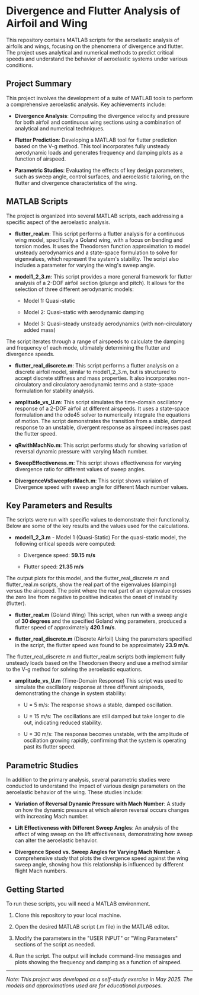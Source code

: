 # Divergence and Flutter Analysis of Airfoil and Wing
This repository contains MATLAB scripts for the aeroelastic analysis of airfoils and wings, focusing on the phenomena of divergence and flutter. The project uses analytical and numerical methods to predict critical speeds and understand the behavior of aeroelastic systems under various conditions.

## Project Summary
This project involves the development of a suite of MATLAB tools to perform a comprehensive aeroelastic analysis. Key achievements include:

- **Divergence Analysis**: Computing the divergence velocity and pressure for both airfoil and continuous wing sections using a combination of analytical and numerical techniques.

- **Flutter Prediction**: Developing a MATLAB tool for flutter prediction based on the V-g method. This tool incorporates fully unsteady aerodynamic loads and generates frequency and damping plots as a function of airspeed.

- **Parametric Studies**: Evaluating the effects of key design parameters, such as sweep angle, control surfaces, and aeroelastic tailoring, on the flutter and divergence characteristics of the wing.

## MATLAB Scripts
The project is organized into several MATLAB scripts, each addressing a specific aspect of the aeroelastic analysis.

- **flutter_real.m**: This script performs a flutter analysis for a continuous wing model, specifically a Goland wing, with a focus on bending and torsion modes. It uses the Theodorsen function approximation to model unsteady aerodynamics and a state-space formulation to solve for eigenvalues, which represent the system's stability. The script also includes a parameter for varying the wing's sweep angle.

- **model1_2_3.m**: This script provides a more general framework for flutter analysis of a 2-DOF airfoil section (plunge and pitch). It allows for the selection of three different aerodynamic models:

  - Model 1: Quasi-static

  - Model 2: Quasi-static with aerodynamic damping

  - Model 3: Quasi-steady unsteady aerodynamics (with non-circulatory added mass)

The script iterates through a range of airspeeds to calculate the damping and frequency of each mode, ultimately determining the flutter and divergence speeds.

- **flutter_real_discrete.m**: This script performs a flutter analysis on a discrete airfoil model, similar to model1_2_3.m, but is structured to accept discrete stiffness and mass properties. It also incorporates non-circulatory and circulatory aerodynamic terms and a state-space formulation for stability analysis.

- **amplitude_vs_U.m**: This script simulates the time-domain oscillatory response of a 2-DOF airfoil at different airspeeds. It uses a state-space formulation and the ode45 solver to numerically integrate the equations of motion. The script demonstrates the transition from a stable, damped response to an unstable, divergent response as airspeed increases past the flutter speed.

- **qRwithMachNo.m**: This script performs study for showing variation of reversal dynamic pressure with varying Mach number.

- **SweepEffectiveness.m**: This script shows effectiveness for varying divergence ratio for different values of sweep angles.

- **DivergenceVsSweepforMach.m**: This script shows variaion of Divergence speed with sweep angle for different Mach number values.

## Key Parameters and Results
The scripts were run with specific values to demonstrate their functionality. Below are some of the key results and the values used for the calculations.

- **model1_2_3.m** - Model 1 (Quasi-Static)
For the quasi-static model, the following critical speeds were computed:

  - Divergence speed: **59.15 m/s**

  - Flutter speed: **21.35 m/s**

The output plots for this model, and the flutter_real_discrete.m and flutter_real.m scripts, show the real part of the eigenvalues (damping) versus the airspeed. The point where the real part of an eigenvalue crosses the zero line from negative to positive indicates the onset of instability (flutter).

- **flutter_real.m** (Goland Wing)
This script, when run with a sweep angle of **30 degrees** and the specified Goland wing parameters, produced a flutter speed of approximately **420.1 m/s**.

- **flutter_real_discrete.m** (Discrete Airfoil)
Using the parameters specified in the script, the flutter speed was found to be approximately **23.9 m/s**.

The flutter_real_discrete.m and flutter_real.m scripts both implement fully unsteady loads based on the Theodorsen theory and use a method similar to the V-g method for solving the aeroelastic equations.

- **amplitude_vs_U.m** (Time-Domain Response)
This script was used to simulate the oscillatory response at three different airspeeds, demonstrating the change in system stability:

  - U = 5 m/s: The response shows a stable, damped oscillation.

  - U = 15 m/s: The oscillations are still damped but take longer to die out, indicating reduced stability.

  - U = 30 m/s: The response becomes unstable, with the amplitude of oscillation growing rapidly, confirming that the system is operating past its flutter speed.

## Parametric Studies
In addition to the primary analysis, several parametric studies were conducted to understand the impact of various design parameters on the aeroelastic behavior of the wing. These studies include:

- **Variation of Reversal Dynamic Pressure with Mach Number**: A study on how the dynamic pressure at which aileron reversal occurs changes with increasing Mach number.

- **Lift Effectiveness with Different Sweep Angles**: An analysis of the effect of wing sweep on the lift effectiveness, demonstrating how sweep can alter the aeroelastic behavior.

- **Divergence Speed vs. Sweep Angles for Varying Mach Number**: A comprehensive study that plots the divergence speed against the wing sweep angle, showing how this relationship is influenced by different flight Mach numbers.

## Getting Started
To run these scripts, you will need a MATLAB environment.

1. Clone this repository to your local machine.

2. Open the desired MATLAB script (.m file) in the MATLAB editor.

3. Modify the parameters in the "USER INPUT" or "Wing Parameters" sections of the script as needed.

4. Run the script. The output will include command-line messages and plots showing the frequency and damping as a function of airspeed.

---

*Note: This project was developed as a self-study exercise in May 2025. The models and approximations used are for educational purposes.*
